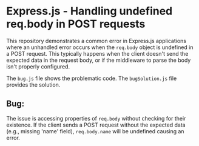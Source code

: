 # Express.js - Handling undefined req.body in POST requests

This repository demonstrates a common error in Express.js applications where an unhandled error occurs when the `req.body` object is undefined in a POST request.  This typically happens when the client doesn't send the expected data in the request body, or if the middleware to parse the body isn't properly configured.

The `bug.js` file shows the problematic code. The `bugSolution.js` file provides the solution.

## Bug:
The issue is accessing properties of `req.body` without checking for their existence. If the client sends a POST request without the expected data (e.g., missing 'name' field), `req.body.name` will be undefined causing an error.